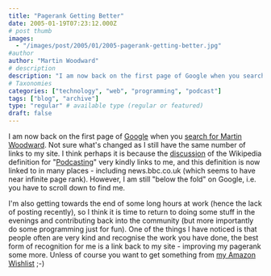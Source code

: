 ```yaml
---
title: "Pagerank Getting Better"
date: 2005-01-19T07:23:12.000Z
# post thumb
images:
  - "/images/post/2005/01/2005-pagerank-getting-better.jpg"
#author
author: "Martin Woodward"
# description
description: "I am now back on the first page of Google when you search for Martin Woodward."
# Taxonomies
categories: ["technology", "web", "programming", "podcast"]
tags: ["blog", "archive"]
type: "regular" # available type (regular or featured)
draft: false
---
```


I am now back on the first page of [Google](http://www.google.co.uk/) when you [search for Martin Woodward](http://www.google.co.uk/search?hl=en&q=Martin+Woodward). Not sure what's changed as I still have the same number of links to my site. I think perhaps it is because the [discussion](http://en.wikipedia.org/wiki/Talk:Podcasting) of the Wikipedia definition for "[Podcasting](http://en.wikipedia.org/wiki/Podcasting)" very kindly links to me, and this definition is now linked to in many places - including news.bbc.co.uk (which seems to have near infinite page rank). However, I am still "below the fold" on Google, i.e. you have to scroll down to find me.

I'm also getting towards the end of some long hours at work (hence the lack of posting recently), so I think it is time to return to doing some stuff in the evenings and contributing back into the community (but more importantly do some programming just for fun). One of the things I have noticed is that people often are very kind and recognise the work you have done, the best form of recognition for me is a link back to my site - improving my pagerank some more. Unless of course you want to get something from [my Amazon Wishlist](http://www.amazon.co.uk/exec/obidos/registry/J6QYKH3Q33OG/woodwardwebcom) ;-)
